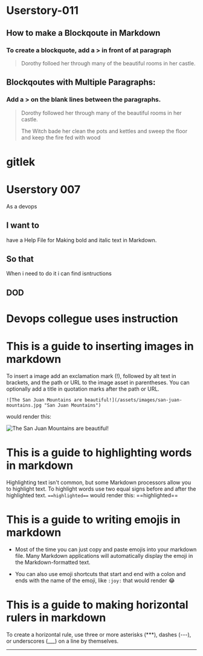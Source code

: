 # Userstory-011
## How to make a  Blockqoute in Markdown

### To create a blockquote, add a > in front of at paragraph
> Dorothy folloed her through many of the beautiful rooms in her castle.

## Blockqoutes with Multiple Paragraphs:
### Add a > on the blank lines between the paragraphs.

> Dorothy followed her through many of the beautiful rooms in her castle.
>
> The Witch bade her clean the pots and kettles and sweep the floor and keep the fire fed with wood

# gitlek
# Userstory 007
As a devops
## I want to
have a Help File for 
Making bold and italic text in Markdown.
## So that
When i need to do it i can find isntructions
## DOD
Devops collegue uses instruction
=======

# This is a guide to inserting images in markdown

To insert a image add an exclamation mark (!), followed by alt text in brackets, and the path or URL to the image asset in parentheses. You can optionally add a title in quotation marks after the path or URL. 

`![The San Juan Mountains are beautiful!](/assets/images/san-juan-mountains.jpg "San Juan Mountains")`

would render this:

![The San Juan Mountains are beautiful!](/assets/images/san-juan-mountains.jpg "San Juan Mountains")

# This is a guide to highlighting words in markdown

Highlighting text isn't common, but some Markdown processors allow you to highlight text. To highlight words use two equal signs before and after the highlighted text. `==highlighted==` would render this: ==highlighted== 

# This is a guide to writing emojis in markdown

- Most of the time you can just copy and paste emojis into your markdown file. Many Markdown applications will automatically display the emoji in the Markdown-formatted text.

- You can also use emoji shortcuts that start and end with a colon and ends with the name of the emoji, like `:joy:` that would render :joy:

# This is a guide to making horizontal rulers in markdown

To create a horizontal rule, use three or more asterisks (***), dashes (---), or underscores (___) on a line by themselves.

___
